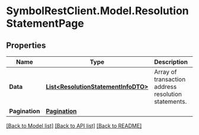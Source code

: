 # SymbolRestClient.Model.ResolutionStatementPage

## Properties

Name | Type | Description | Notes
------------ | ------------- | ------------- | -------------
**Data** | [**List&lt;ResolutionStatementInfoDTO&gt;**](ResolutionStatementInfoDTO.md) | Array of transaction address resolution statements. | 
**Pagination** | [**Pagination**](Pagination.md) |  | 

[[Back to Model list]](../README.md#documentation-for-models) [[Back to API list]](../README.md#documentation-for-api-endpoints) [[Back to README]](../README.md)

